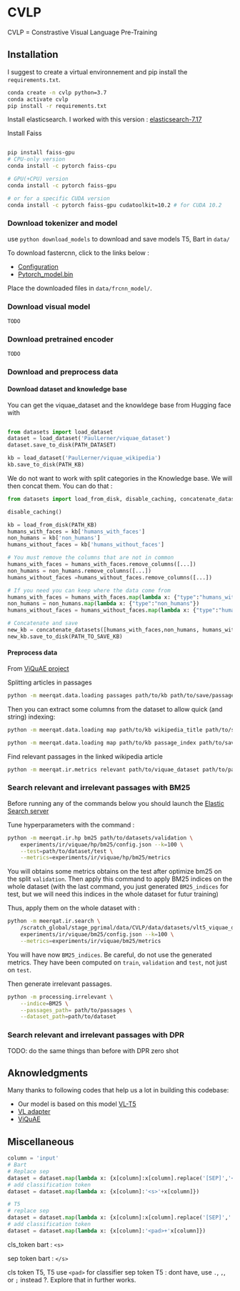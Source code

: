 # CVLP

CVLP = Constrastive Visual Language Pre-Training

## Installation

I suggest to create a virtual environnement and pip install the `requirements.txt`.

```bash
conda create -n cvlp python=3.7
conda activate cvlp
pip install -r requirements.txt
```

Install elasticsearch. I worked with this version : [elasticsearch-7.17](https://www.elastic.co/guide/en/elasticsearch/reference/7.17/targz.html)

Install Faiss

```bash

pip install faiss-gpu
# CPU-only version
conda install -c pytorch faiss-cpu

# GPU(+CPU) version
conda install -c pytorch faiss-gpu

# or for a specific CUDA version
conda install -c pytorch faiss-gpu cudatoolkit=10.2 # for CUDA 10.2
```

### Download tokenizer and model

use `python download_models` to download and save models T5, Bart in `data/`

To download fastercnn, click to the links below :

- [Configuration](https://s3.amazonaws.com/models.huggingface.co/bert/unc-nlp/rcnn-vg-finetuned/config.yaml)
- [Pytorch_model.bin](https://cdn.huggingface.co/unc-nlp/frcnn-vg-finetuned/pytorch_model.bin)

Place the downloaded files in `data/frcnn_model/`.

### Download visual model

`TODO`

### Download pretrained encoder

`TODO`

### Download and preprocess data

#### Download dataset and knowledge base

You can get the viquae_dataset and the knowldege base from Hugging face with

```py

from datasets import load_dataset
dataset = load_dataset('PaulLerner/viquae_dataset')
dataset.save_to_disk(PATH_DATASET)

kb = load_dataset('PaulLerner/viquae_wikipedia')
kb.save_to_disk(PATH_KB)
```

We do not want to work with split categories in the Knowledge base. We will then concat them. You can do that :

```py
from datasets import load_from_disk, disable_caching, concatenate_datasets

disable_caching()

kb = load_from_disk(PATH_KB)
humans_with_faces = kb['humans_with_faces']
non_humans = kb['non_humans']
humans_without_faces = kb['humans_without_faces']

# You must remove the columns that are not in common
humans_with_faces = humans_with_faces.remove_columns([...])
non_humans = non_humans.remove_columns([...])
humans_without_faces =humans_without_faces.remove_columns([...])

# If you need you can keep where the data come from
humans_with_faces = humans_with_faces.map(lambda x: {"type":"humans_with_faces"})
non_humans = non_humans.map(lambda x: {"type":"non_humans"})
humans_without_faces = humans_without_faces.map(lambda x: {"type":"humans_without_faces"})

# Concatenate and save
new_kb = concatenate_datasets([humans_with_faces,non_humans, humans_without_faces])
new_kb.save_to_disk(PATH_TO_SAVE_KB)
```

#### Preprocess data

From [ViQuAE project](https://github.com/PaulLerner/ViQuAE)

Splitting articles in passages

```bash
python -m meerqat.data.loading passages path/to/kb path/to/save/passages experiments/passages/config.json
```

Then you can extract some columns from the dataset to allow quick (and string) indexing:

```bash
python -m meerqat.data.loading map path/to/kb wikipedia_title path/to/save/title2index.json --inverse

python -m meerqat.data.loading map path/to/kb passage_index path/to/save/article2passage.json
```

Find relevant passages in the linked wikipedia article

```bash
python -m meerqat.ir.metrics relevant path/to/viquae_dataset path/to/passages viquae_passages path/to/title2index.json path/to/article2passage.json
```

### Search relevant and irrelevant passages with BM25

Before running any of the commands below you should launch the [Elastic Search server](https://www.elastic.co/guide/en/elasticsearch/reference/7.17/targz.html)

Tune hyperparameters with the command :

```bash
python -m meerqat.ir.hp bm25 path/to/datasets/validation \
    experiments/ir/viquae/hp/bm25/config.json --k=100 \
    --test=path/to/dataset/test \
    --metrics=experiments/ir/viquae/hp/bm25/metrics
```

You will obtains some metrics obtains on the test after optimize bm25 on the split `validation`. Then apply this command to apply BM25 indices on the whole dataset (with the last command, you just generated `BM25_indices` for test, but we will need this indices in the whole dataset for futur training)

Thus, apply them on the whole dataset with :

```bash
python -m meerqat.ir.search \
    /scratch_global/stage_pgrimal/data/CVLP/data/datasets/vlt5_viquae_dataset \
    experiments/ir/viquae/bm25/config.json --k=100 \
    --metrics=experiments/ir/viquae/bm25/metrics
```

You will have now `BM25_indices`. Be careful, do not use the generated metrics. They have been computed on `train`, `validation` and `test`, not just on `test`.

Then generate irrelevant passages.

```bash
python -m processing.irrelevant \
    --indice=BM25 \
    --passages_path= path/to/passages \
    --dataset_path=path/to/dataset
```

### Search relevant and irrelevant passages with DPR

TODO: do the same things than before with DPR zero shot

## Aknowledgments

Many thanks to following codes that help us a lot in building this codebase:

- Our model is based on this model [VL-T5](https://github.com/j-min/VL-T5)
- [VL adapter](https://github.com/ylsung/VL_adapter)
- [ViQuAE](https://github.com/PaulLerner/ViQuAE/)

## Miscellaneous

```py
column = 'input'
# Bart
# Replace sep
dataset = dataset.map(lambda x: {x[column]:x[column].replace('[SEP]','</s>')})
# add classification token
dataset = dataset.map(lambda x: {x[column]:'<s>'+x[column]})

# T5
# replace sep
dataset = dataset.map(lambda x: {x[column]:x[column].replace('[SEP]','.')})
# add classification token
dataset = dataset.map(lambda x: {x[column]:'<pad>+'x[column]})
```

cls_token bart : `<s>`

sep token bart : `</s>`

cls token T5, T5 use `<pad>` for classifier
sep token T5 : dont have, use `.`, `,`, or `;` instead ?. Explore that in further works.
